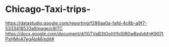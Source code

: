 # Chicago-Taxi-trips-
https://datastudio.google.com/reporting/f286aa0a-fafd-4c8b-a9f7-5333418533a9/page/c6lTC
https://docs.google.com/document/d/1GTVaB3tOohYfoSIR0wBxdvbfnK907tPxHMnA7egAIpM/edit#
